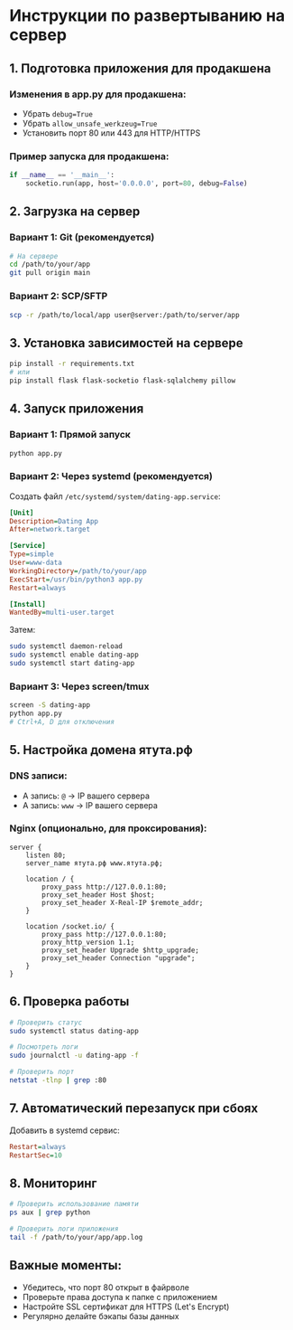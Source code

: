 # Инструкции по развертыванию на сервер

## 1. Подготовка приложения для продакшена

### Изменения в app.py для продакшена:
- Убрать `debug=True` 
- Убрать `allow_unsafe_werkzeug=True`
- Установить порт 80 или 443 для HTTP/HTTPS

### Пример запуска для продакшена:
```python
if __name__ == '__main__':
    socketio.run(app, host='0.0.0.0', port=80, debug=False)
```

## 2. Загрузка на сервер

### Вариант 1: Git (рекомендуется)
```bash
# На сервере
cd /path/to/your/app
git pull origin main
```

### Вариант 2: SCP/SFTP
```bash
scp -r /path/to/local/app user@server:/path/to/server/app
```

## 3. Установка зависимостей на сервере
```bash
pip install -r requirements.txt
# или
pip install flask flask-socketio flask-sqlalchemy pillow
```

## 4. Запуск приложения

### Вариант 1: Прямой запуск
```bash
python app.py
```

### Вариант 2: Через systemd (рекомендуется)
Создать файл `/etc/systemd/system/dating-app.service`:
```ini
[Unit]
Description=Dating App
After=network.target

[Service]
Type=simple
User=www-data
WorkingDirectory=/path/to/your/app
ExecStart=/usr/bin/python3 app.py
Restart=always

[Install]
WantedBy=multi-user.target
```

Затем:
```bash
sudo systemctl daemon-reload
sudo systemctl enable dating-app
sudo systemctl start dating-app
```

### Вариант 3: Через screen/tmux
```bash
screen -S dating-app
python app.py
# Ctrl+A, D для отключения
```

## 5. Настройка домена ятута.рф

### DNS записи:
- A запись: `@` → IP вашего сервера
- A запись: `www` → IP вашего сервера

### Nginx (опционально, для проксирования):
```nginx
server {
    listen 80;
    server_name ятута.рф www.ятута.рф;
    
    location / {
        proxy_pass http://127.0.0.1:80;
        proxy_set_header Host $host;
        proxy_set_header X-Real-IP $remote_addr;
    }
    
    location /socket.io/ {
        proxy_pass http://127.0.0.1:80;
        proxy_http_version 1.1;
        proxy_set_header Upgrade $http_upgrade;
        proxy_set_header Connection "upgrade";
    }
}
```

## 6. Проверка работы
```bash
# Проверить статус
sudo systemctl status dating-app

# Посмотреть логи
sudo journalctl -u dating-app -f

# Проверить порт
netstat -tlnp | grep :80
```

## 7. Автоматический перезапуск при сбоях
Добавить в systemd сервис:
```ini
Restart=always
RestartSec=10
```

## 8. Мониторинг
```bash
# Проверить использование памяти
ps aux | grep python

# Проверить логи приложения
tail -f /path/to/your/app/app.log
```

## Важные моменты:
- Убедитесь, что порт 80 открыт в файрволе
- Проверьте права доступа к папке с приложением
- Настройте SSL сертификат для HTTPS (Let's Encrypt)
- Регулярно делайте бэкапы базы данных 